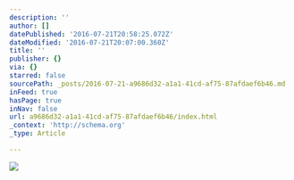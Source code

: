 ```yaml
---
description: ''
author: []
datePublished: '2016-07-21T20:58:25.072Z'
dateModified: '2016-07-21T20:07:00.360Z'
title: ''
publisher: {}
via: {}
starred: false
sourcePath: _posts/2016-07-21-a9686d32-a1a1-41cd-af75-87afdaef6b46.md
inFeed: true
hasPage: true
inNav: false
url: a9686d32-a1a1-41cd-af75-87afdaef6b46/index.html
_context: 'http://schema.org'
_type: Article

---
```

![](https://the-grid-user-content.s3-us-west-2.amazonaws.com/b990d4c2-f057-4482-9066-29cf5be923b2.jpg)